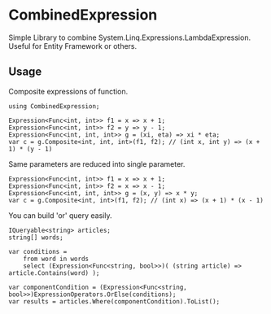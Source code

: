 # CombinedExpression

Simple Library to combine System.Linq.Expressions.LambdaExpression.
Useful for Entity Framework or others.

## Usage

Composite expressions of function.

    using CombinedExpression;
    
    Expression<Func<int, int>> f1 = x => x + 1;
    Expression<Func<int, int>> f2 = y => y - 1;
    Expression<Func<int, int, int>> g = (xi, eta) => xi * eta;
    var c = g.Composite<int, int, int>(f1, f2); // (int x, int y) => (x + 1) * (y - 1)

Same parameters are reduced into single parameter.

    Expression<Func<int, int>> f1 = x => x + 1;
    Expression<Func<int, int>> f2 = x => x - 1;
    Expression<Func<int, int, int>> g = (x, y) => x * y;
    var c = g.Composite<int, int>(f1, f2); // (int x) => (x + 1) * (x - 1)

You can build 'or' query easily.

    IQueryable<string> articles;
    string[] words;

    var conditions =
        from word in words
        select (Expression<Func<string, bool>>)( (string article) => article.Contains(word) );

    var componentCondition = (Expression<Func<string, bool>>)ExpressionOperators.OrElse(conditions);
    var results = articles.Where(componentCondition).ToList();

